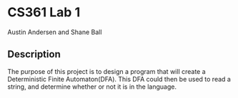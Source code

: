 <h1>CS361 Lab 1</h1>
<p>Austin Andersen and Shane Ball</p>
<h2>Description</h2>
<p>The purpose of this project is to design a program that will create a Deterministic Finite Automaton(DFA). This DFA could then be used to read a string, and determine whether or not it is in the language.</p>
